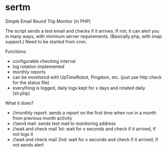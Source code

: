 # sertm
Simple Email Round Trip Monitor (in PHP)

The script sends a test email and checks if it arrives. If not, it can alert you in many ways,
with minimum server requirements. (Basically php, with imap support.)
Need to be started from cron.

Functions:
- configurable checking interval
- log rotation implemented
- monthly reports
- can be monitorod with UpTimeRobot, Pingdom, etc. (just use http check for the status file)
- everything is logged, daily logs kept for x days and rotated daily (slr.php)

What it does?

- //monthly report: sends a report on the first time when run in a month from previous month activity
- //send mail: sends test mail to monitoring address
- //wait and check mail 1st: wait for x seconds and check if it arrived, if not logs it
- //wait and check mail 2nd: wait for x seconds and check if it arrived, if not sends alert
